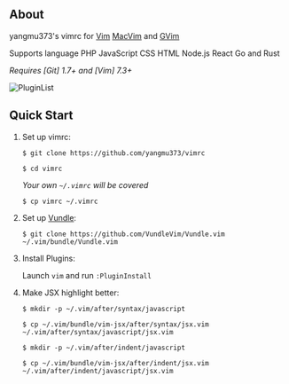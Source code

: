 ## About

yangmu373's vimrc for [Vim](http://www.vim.org) [MacVim](https://github.com/macvim-dev/macvim) and [GVim](http://www.vim.org)

Supports language PHP JavaScript CSS HTML Node.js React Go and Rust

*Requires [Git] 1.7+ and [Vim] 7.3+*

![PluginList](http://i.imgur.com/0HmoEeo.jpg)

## Quick Start

1. Set up vimrc:

   `$ git clone https://github.com/yangmu373/vimrc`

   `$ cd vimrc`

   *Your own `~/.vimrc` will be covered*

   `$ cp vimrc ~/.vimrc`

2. Set up [Vundle](https://github.com/VundleVim/Vundle.vim):

   `$ git clone https://github.com/VundleVim/Vundle.vim ~/.vim/bundle/Vundle.vim`

3. Install Plugins:

   Launch `vim` and run `:PluginInstall`

4. Make JSX highlight better:

   `$ mkdir -p ~/.vim/after/syntax/javascript`

   `$ cp ~/.vim/bundle/vim-jsx/after/syntax/jsx.vim ~/.vim/after/syntax/javascript/jsx.vim`

   `$ mkdir -p ~/.vim/after/indent/javascript`

   `$ cp ~/.vim/bundle/vim-jsx/after/indent/jsx.vim ~/.vim/after/indent/javascript/jsx.vim`
